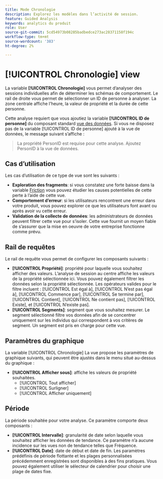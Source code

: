 ```yaml
---
title: Mode Chronologie
description: Explorez les modèles dans l’activité de session.
feature: Guided Analysis
keywords: analytics du produit
role: User
source-git-commit: 5cd54973b08285badbedce273ac28371158f194c
workflow-type: tm+mt
source-wordcount: '383'
ht-degree: 2%

---
```


# [!UICONTROL Chronologie] view

La variable **[!UICONTROL Chronologie]** vous permet d’analyser des sessions individuelles afin de déterminer les schémas de comportement. Le rail de droite vous permet de sélectionner un ID de personne à analyser. La zone centrale affiche l’heure, la valeur de propriété et la durée de cette personne.

Cette analyse requiert que vous ajoutiez la variable **[!UICONTROL ID de personne]** du composant standard [vue des données](/help/data-views/component-reference.md#optional). Si vous ne disposez pas de la variable [!UICONTROL ID de personne] ajouté à la vue de données, le message suivant s’affiche :

> La propriété PersonID est requise pour cette analyse. Ajoutez PersonID à la vue de données.

## Cas d’utilisation

Les cas d’utilisation de ce type de vue sont les suivants :

* **Exploration des fragments**: si vous constatez une forte baisse dans la variable [Friction](friction.md) vous pouvez étudier les causes potentielles de cette perte à l’aide de cette vue.
* **Comportement d’erreur**: si les utilisateurs rencontrent une erreur dans votre produit, vous pouvez explorer ce que les utilisateurs font avant ou après avoir vu cette erreur.
* **Validation de la collecte de données**: les administrateurs de données peuvent filtrer cette vue pour s’isoler. Cette vue fournit un moyen fiable de s’assurer que la mise en oeuvre de votre entreprise fonctionne comme prévu.

## Rail de requêtes

Le rail de requête vous permet de configurer les composants suivants :

* **[!UICONTROL Propriété]**: propriété pour laquelle vous souhaitez afficher des valeurs. L’analyse de session au centre affiche les valeurs de la propriété sélectionnée ici. Vous pouvez également filtrer les données selon la propriété sélectionnée. Les opérateurs valides pour le filtre incluent : [!UICONTROL Est égal à], [!UICONTROL N’est pas égal à], [!UICONTROL Commence par], [!UICONTROL Se termine par], [!UICONTROL Contient], [!UICONTROL Ne contient pas], [!UICONTROL Existe], et [!UICONTROL N’existe pas].
* **[!UICONTROL Segments]**: segment que vous souhaitez mesurer. Le segment sélectionné filtre vos données afin de se concentrer uniquement sur les individus qui correspondent à vos critères de segment. Un segment est pris en charge pour cette vue.

## Paramètres du graphique

La variable [!UICONTROL Chronologie] La vue propose les paramètres de graphique suivants, qui peuvent être ajustés dans le menu situé au-dessus du graphique :

* **[!UICONTROL Afficher sous]**: affiche les valeurs de propriété souhaitées.
   * [!UICONTROL Tout afficher]
   * [!UICONTROL Surligner]
   * [!UICONTROL Afficher uniquement]

## Période

La période souhaitée pour votre analyse. Ce paramètre comporte deux composants :

* **[!UICONTROL Intervalle]**: granularité de date selon laquelle vous souhaitez afficher les données de tendance. Ce paramètre n’a aucune incidence sur les vues non de tendance telles que Fréquence.
* **[!UICONTROL Date]**: date de début et date de fin. Les paramètres prédéfinis de période flottante et les plages personnalisées précédemment enregistrées sont disponibles à des fins pratiques. Vous pouvez également utiliser le sélecteur de calendrier pour choisir une plage de dates fixe.

